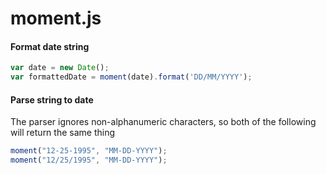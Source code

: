 # moment.js

#### Format date string

```javascript
var date = new Date();
var formattedDate = moment(date).format('DD/MM/YYYY');
```

#### Parse string to date

The parser ignores non-alphanumeric characters, so both of the following will return the same thing

```javascript
moment("12-25-1995", "MM-DD-YYYY");
moment("12/25/1995", "MM-DD-YYYY");
```

